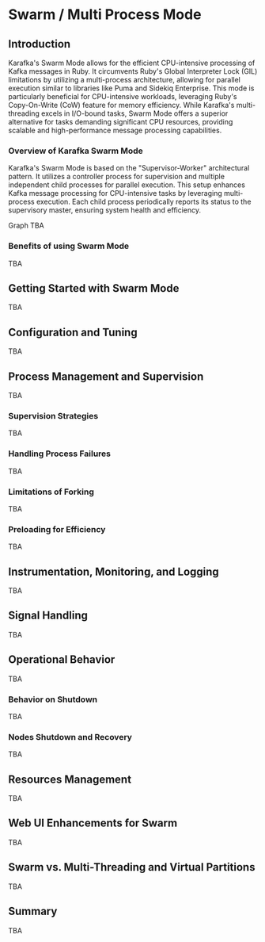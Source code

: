 # Swarm / Multi Process Mode

## Introduction

Karafka's Swarm Mode allows for the efficient CPU-intensive processing of Kafka messages in Ruby. It circumvents Ruby's Global Interpreter Lock (GIL) limitations by utilizing a multi-process architecture, allowing for parallel execution similar to libraries like Puma and Sidekiq Enterprise. This mode is particularly beneficial for CPU-intensive workloads, leveraging Ruby's Copy-On-Write (CoW) feature for memory efficiency. While Karafka's multi-threading excels in I/O-bound tasks, Swarm Mode offers a superior alternative for tasks demanding significant CPU resources, providing scalable and high-performance message processing capabilities.

### Overview of Karafka Swarm Mode

Karafka's Swarm Mode is based on the "Supervisor-Worker" architectural pattern. It utilizes a controller process for supervision and multiple independent child processes for parallel execution. This setup enhances Kafka message processing for CPU-intensive tasks by leveraging multi-process execution. Each child process periodically reports its status to the supervisory master, ensuring system health and efficiency.

Graph TBA

### Benefits of using Swarm Mode

TBA

## Getting Started with Swarm Mode

TBA

## Configuration and Tuning

TBA

## Process Management and Supervision

TBA

### Supervision Strategies

TBA

### Handling Process Failures

TBA

### Limitations of Forking

TBA

### Preloading for Efficiency

TBA

## Instrumentation, Monitoring, and Logging

TBA

## Signal Handling

TBA

## Operational Behavior

TBA

### Behavior on Shutdown

TBA

### Nodes Shutdown and Recovery

TBA

## Resources Management

TBA

## Web UI Enhancements for Swarm

TBA

## Swarm vs. Multi-Threading and Virtual Partitions

TBA

## Summary

TBA
